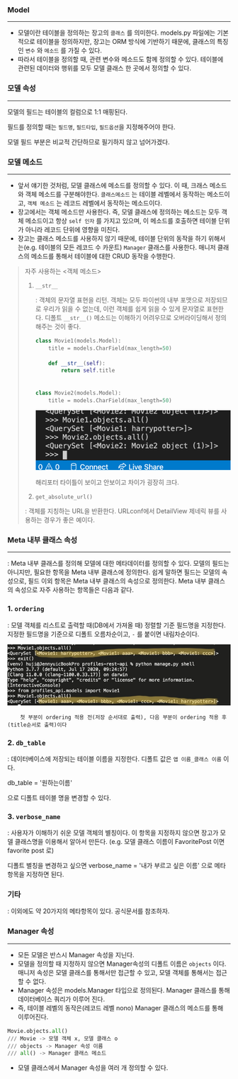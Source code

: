### Model

---

- 모델이란 테이블을 정의하는 장고의 `클래스` 를 의미한다. models.py 파일에는 기본적으로 테이블을 정의하지만, 장고는 ORM 방식에 기반하기 때문에, 클래스의 특징인 `변수` 와 `메소드` 를 가질 수 있다. 
- 따라서 테이블을 정의할 때, 관련 변수와 메소드도 함께 정의할 수 있다. 테이블에 관련된 데이터와 행위를 모두 모델 클래스 한 곳에서 정의할 수 있다.



### 모델 속성

---

모델의 필드는 테이블의 컬럼으로 1:1 매핑된다.

필드를 정의할 때는 `필드명`,  `필드타입`,  `필드옵션`을 지정해주어야 한다.

모델 필드 부분은 비교적 간단하므로 필기하지 않고 넘어가겠다.



### 모델 메소드

---

- 앞서 얘기한 것처럼, 모델 클래스에 메소드를 정의할 수 있다. 이 때, 크래스 메소드와 객체 메소드를 구분해야한다. `클래스메소드` 는 테이블 레벨에서 동작하는 메소드이고, `객체 메소드` 는 레코드 레벨에서 동작하는 메소드이다.
-  장고에서는 객체 메소드만 사용한다. 즉, 모델 클래스에 정의하는 메소드는 모두 객체 메소드이고 항상 `self 인자` 를  가지고 있으며, 이 메소드를 호출하면 테이블 단위가 아니라 레코드 단위에 영향을 미친다. 
- 장고는 클래스 메소드를 사용하지 않기 때문에, 테이블 단위의 동작을 하기 위해서는(e.g. 테이블의 모든 레코드 수 카운트) `Manager` 클래스를 사용한다. 매니저 클래스의 메소드를 통해서 테이블에 대한 CRUD 동작을 수행한다. 



> 자주 사용하는 <객체 메소드>
>
> 1. `__str__` 
>
>    : 객체의 문자열 표현을 리턴. 객체는 모두 파이썬의 내부 포맷으로 저장되므로 우리가 읽을 수 없는데, 이런 객체를 쉽게 읽을 수 있게 문자열로 표현한다. 디폴트 `__str__()` 메소드는 이해하기 어려우므로 오버라이딩해서 정의해주는 것이 좋다.
>
>    ```python
>    class Movie1(models.Model):
>        title = models.CharField(max_length=50)
>    
>        def __str__(self):
>            return self.title
>    
>    
>    class Movie2(models.Model):
>        title = models.CharField(max_length=50)
>    ```
>
>    ![](Model.assets/str_method.png)
>
>    해리포터 타이틀이 보이고 안보이고 차이가 굉장히 크다.
>
>    
>
> 2.  `get_absolute_url()` 
>
>    : 객체를 지칭하는 URL을 반환한다. URLconf에서 DetailView 제네릭 뷰를 사용하는 경우가 좋은 예이다.
>
> 





### Meta 내부 클래스 속성

---

: Meta 내부 클래스를 정의해 모델에 대한 메타데이터를 정의할 수 있다. 모델의 필드는 아니지만, 필요한 항목을 Meta 내부 클래스에 정의한다. 쉽게 말하면 필드는 모델의 속성으로, 필드 이외 항목은 Meta 내부 클래스의 속성으로 정의한다. Meta 내부 클래스의 속성으로 자주 사용하는 항목들은 다음과 같다.



### 1. `ordering`

: 모델 객체를 리스트로 출력할 때(DB에서 가져올 때) 정렬할 기준 필드명을 지정한다. 지정한 필드명을 기준으로 디폴트 오름차순이고, `-` 를 붙이면 내림차순이다. 

![](Model.assets/ordering.jpg)

 		첫 부분이 ordering 적용 전(저장 순서대로 출력), 다음 부분이 ordering 적용 후(title순서로 출력)이다



### 2. `db_table`

: 데이터베이스에 저장되는 테이블 이름을 지정한다. 디폴트 값은 `앱 이름_클래스 이름` 이다.

db_table = '원하는이름' 

으로 디폴트 테이블 명을 변경할 수 있다. 

### 3. `verbose_name`

: 사용자가 이해하기 쉬운 모델 객체의 별칭이다. 이 항목을 지정하지 않으면 장고가 모델 클래스명을 이용해서 알아서 만든다. (e.g. 모델 클래스 이름이 FavoritePost 이면 favorite post 로)

디폴트 별칭을 변경하고 싶으면 verbose_name = '내가 부르고 싶은 이름' 으로 메타 항목을 지정하면 된다.

### 기타

: 이외에도 약 20가지의 메타항목이 있다. 공식문서를 참조하자.





### Manager 속성

---

- 모든 모델은 반스시 Manager 속성을 지닌다. 
- 모델을 정의할 때 지정하지 않으면 Manager속성의 디폴트 이름은 `objects` 이다. 매니저 속성은 모델 클래스를 통해서만 접근할 수 있고, 모델 객체를 통해서는 접근할 수 없다.
- Manager 속성은 models.Manager 타입으로 정의된다. Manager 클래스를 통해 데이터베이스 쿼리가 이루어 진다.
- 즉, 테이블 레벨의 동작은(레코드 레벨 nono) Manager 클래스의 메소드를 통해 이루어진다.

```python
Movie.objects.all()
/// Movie -> 모델 객체 x, 모델 클래스 o
/// objects -> Manager 속성 이름
/// all() -> Manager 클래스 메소드
```

- 모델 클래스에서 Manager 속성을 여러 개 정의할 수 있다.





